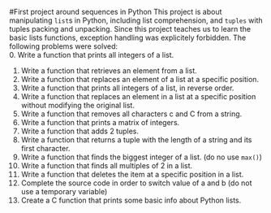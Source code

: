 #First project around sequences in Python
This project is about manipulating `list`s in Python, including list comprehension, and `tuples` with tuples packing and unpacking. Since this project teaches us to learn the basic lists functions, exception handling was explicitely forbidden. 
The following problems were solved:  
0. Write a function that prints all integers of a list.  
1. Write a function that retrieves an element from a list.
2. Write a function that replaces an element of a list at a specific position.  
3. Write a function that prints all integers of a list, in reverse order.  
4. Write a function that replaces an element in a list at a specific position without modifying the original list.  
5. Write a function that removes all characters c and C from a string.  
6. Write a function that prints a matrix of integers.  
7. Write a function that adds 2 tuples.  
8. Write a function that returns a tuple with the length of a string and its first character.  
9. Write a function that finds the biggest integer of a list. (do no use `max()`)  
10. Write a function that finds all multiples of 2 in a list.  
11. Write a function that deletes the item at a specific position in a list.  
12. Complete the source code in order to switch value of a and b (do not use a temporary variable)  
13. Create a C function that prints some basic info about Python lists.  

